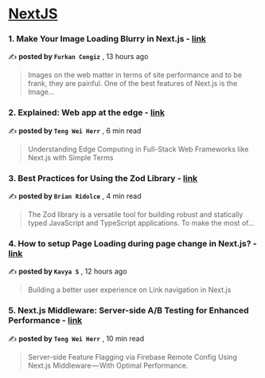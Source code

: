 
<h1><a href=https://medium.com/tag/nextjs/recommended target="_blank" rel="noopener noreferrer">NextJS</a></h1>
<h3>1. Make Your Image Loading Blurry in Next.js - <a href=https://medium.com/@Furki4_4/make-your-image-loading-blurry-in-next-js-0f0e5bf3dc7c?source=tag_recommended_feed---------0-84----------nextjs----------11feae12_73b8_4f8d_b433_2833c7050a4c------- target="_blank" rel="noopener noreferrer">link</a></h3>

✍️ **posted by `Furkan Cengiz`** <date> , 13 hours ago</date>

<blockquote>Images on the web matter in terms of site performance and to be frank, they are painful. One of the best features of Next.js is the Image…</blockquote>

<h3>2. Explained: Web app at the edge - <a href=https://medium.com/gitconnected/explained-web-app-at-the-edge-fb391985a0a5?source=tag_recommended_feed---------1-107----------nextjs----------11feae12_73b8_4f8d_b433_2833c7050a4c------- target="_blank" rel="noopener noreferrer">link</a></h3>

✍️ **posted by `Teng Wei Herr`** <date> , 6 min read</date>

<blockquote>Understanding Edge Computing in Full-Stack Web Frameworks like Next.js with Simple Terms</blockquote>

<h3>3. Best Practices for Using the Zod Library - <a href=https://medium.com/stackademic/best-practices-for-using-the-zod-library-a64dd337ec85?source=tag_recommended_feed---------2-85----------nextjs----------11feae12_73b8_4f8d_b433_2833c7050a4c------- target="_blank" rel="noopener noreferrer">link</a></h3>

✍️ **posted by `Brian Ridolce`** <date> , 4 min read</date>

<blockquote>The Zod library is a versatile tool for building robust and statically typed JavaScript and TypeScript applications. To make the most of…</blockquote>

<h3>4. How to setup Page Loading during page change in Next.js? - <a href=https://medium.com/coffeed/how-to-setup-page-loading-during-page-change-in-next-js-e7e12175bbed?source=tag_recommended_feed---------3-84----------nextjs----------11feae12_73b8_4f8d_b433_2833c7050a4c------- target="_blank" rel="noopener noreferrer">link</a></h3>

✍️ **posted by `Kavya S`** <date> , 12 hours ago</date>

<blockquote>Building a better user experience on Link navigation in Next.js</blockquote>

<h3>5. Next.js Middleware: Server-side A/B Testing for Enhanced Performance - <a href=https://medium.com/gitconnected/next-js-middleware-server-side-a-b-testing-for-enhanced-performance-f13ed0aa0b40?source=tag_recommended_feed---------4-107----------nextjs----------11feae12_73b8_4f8d_b433_2833c7050a4c------- target="_blank" rel="noopener noreferrer">link</a></h3>

✍️ **posted by `Teng Wei Herr`** <date> , 10 min read</date>

<blockquote>Server-side Feature Flagging via Firebase Remote Config Using Next.js Middleware — With Optimal Performance.</blockquote>

